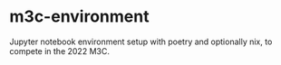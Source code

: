 # m3c-environment

Jupyter notebook environment setup with poetry and optionally nix, to compete in the 2022 M3C.
